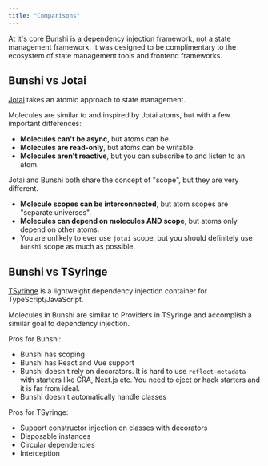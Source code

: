 ```yaml
---
title: "Comparisons"
---
```


At it's core Bunshi is a dependency injection framework, not a state management framework. It was designed to be complimentary to the ecosystem of state management tools and frontend frameworks.

## Bunshi vs Jotai

[Jotai](https://jotai.org/) takes an atomic approach to state management.

Molecules are similar to and inspired by Jotai atoms, but with a few important differences:

- **Molecules can't be async**, but atoms can be.
- **Molecules are read-only**, but atoms can be writable.
- **Molecules aren't reactive**, but you can subscribe to and listen to an atom.

Jotai and Bunshi both share the concept of "scope", but they are very different.

- **Molecule scopes can be interconnected**, but atom scopes are "separate universes".
- **Molecules can depend on molecules AND scope**, but atoms only depend on other atoms.
- You are unlikely to ever use `jotai` scope, but you should definitely use `bunshi` scope as much as possible.

## Bunshi vs TSyringe

[TSyringe](https://github.com/microsoft/tsyringe) is a lightweight dependency injection container for TypeScript/JavaScript.

Molecules in Bunshi are similar to Providers in TSyringe and accomplish a similar goal to dependency injection.

Pros for Bunshi:
- Bunshi has scoping
- Bunshi has React and Vue support
- Bunshi doesn't rely on decorators. It is hard to use `reflect-metadata` with starters like CRA, Next.js etc. You need to eject or hack starters and it is far from ideal.
- Bunshi doesn't automatically handle classes

Pros for TSyringe:
- Support constructor injection on classes with decorators
- Disposable instances
- Circular dependencies
- Interception
